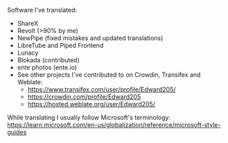 Software I've translated:
  * ShareX
  * Revolt (>90% by me)
  * NewPipe (fixed mistakes and updated translations)
  * LibreTube and Piped Frontend
  * Lunacy
  * Blokada (contributed)
  * ente photos (ente.io)
  * See other projects I've contributed to on Crowdin, Transifex and Weblate: 
    * https://www.transifex.com/user/profile/Edward205/
    * https://crowdin.com/profile/Edward205
    * https://hosted.weblate.org/user/Edward205/
    
While translating I usually follow Microsoft's terminology: https://learn.microsoft.com/en-us/globalization/reference/microsoft-style-guides
